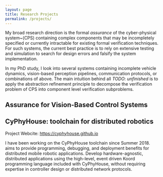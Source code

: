 ```yaml
---
layout: page
title: Research Projects
permalink: /projects/
---
```


My broad research direction is the formal *assurance* of the cyber-physical system~(CPS) containing complex components that may be incompletely specified or currently intractable for existing formal verification techniques.
For such systems, the current best practice is to rely on extensive testing and simulation to search for design errors and falsify the system implementation.

In my PhD study, I look into several systems containing incomplete vehicle dynamics, vision-based perception pipelines, communication protocols, or combinations of above.
 The main intuition behind all *TODO: unfinished*
is to apply the abstraction refinement principle to decompose the verification problem of CPS into component level verification subproblems.


## Assurance for Vision-Based Control Systems




## CyPhyHouse: toolchain for distributed robotics

Project Webcite: https://cyphyhouse.github.io

I have been working on the CyPhyHouse toolchain since Summer 2018. aims to provide programming, debugging, and deployment benefits for distributed mobile robotic applications. Develop hardware-agnostic, distributed applications using the high-level, event driven Koord programming language included with CyPhyHouse, without requiring expertise in controller design or distributed network protocols.
